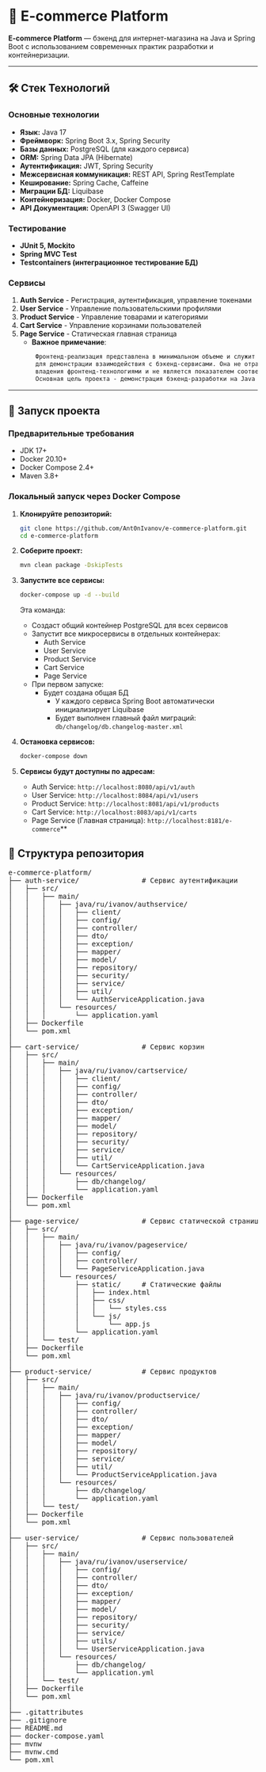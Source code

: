 # 🛒 E-commerce Platform

**E-commerce Platform** — бэкенд для интернет-магазина на Java и Spring Boot с использованием современных практик разработки и контейнеризации.

---

## 🛠 Стек Технологий

### Основные технологии
*   **Язык:** Java 17
*   **Фреймворк:** Spring Boot 3.x, Spring Security
*   **Базы данных:** PostgreSQL (для каждого сервиса)
*   **ORM:** Spring Data JPA (Hibernate)
*   **Аутентификация:** JWT, Spring Security
*   **Межсервисная коммуникация:** REST API, Spring RestTemplate
*   **Кеширование:** Spring Cache, Caffeine
*   **Миграции БД:** Liquibase
*   **Контейнеризация:** Docker, Docker Compose
*   **API Документация:** OpenAPI 3 (Swagger UI)

### Тестирование

*   **JUnit 5, Mockito**
*   **Spring MVC Test**
*   **Testcontainers (интеграционное тестирование БД)**

### Сервисы
1. **Auth Service** - Регистрация, аутентификация, управление токенами
2. **User Service** - Управление пользовательскими профилями
3. **Product Service** - Управление товарами и категориями
4. **Cart Service** - Управление корзинами пользователей
5. **Page Service** - Статическая главная страница
   - **Важное примечание**:
     ```diff
      Фронтенд-реализация представлена в минимальном объеме и служит исключительно 
      для демонстрации взаимодействия с бэкенд-сервисами. Она не отражает уровень 
      владения фронтенд-технологиями и не является показателем соответствующих навыков.
      Основная цель проекта - демонстрация бэкенд-разработки на Java и Spring Boot.

---

## 🚀 Запуск проекта

### Предварительные требования
*   JDK 17+
*   Docker 20.10+
*   Docker Compose 2.4+
*   Maven 3.8+

### Локальный запуск через Docker Compose
1.  **Клонируйте репозиторий:**
    ```bash
    git clone https://github.com/Ant0nIvanov/e-commerce-platform.git
    cd e-commerce-platform
    ```

2. **Соберите проект:**
    ```bash
    mvn clean package -DskipTests
    ```

3. **Запустите все сервисы:**
    ```bash
    docker-compose up -d --build
    ```

     Эта команда:
      - Создаст общий контейнер PostgreSQL для всех сервисов
      - Запустит все микросервисы в отдельных контейнерах:
        * Auth Service
        * User Service
        * Product Service
        * Cart Service
        * Page Service
     - При первом запуске:
       * Будет создана общая БД
         - У каждого сервиса Spring Boot автоматически инициализирует Liquibase
         - Будет выполнен главный файл миграций: `db/changelog/db.changelog-master.xml`

4. **Остановка сервисов:**
    ```bash
    docker-compose down
    ```

5. **Сервисы будут доступны по адресам:**
    - Auth Service: `http://localhost:8080/api/v1/auth`
    - User Service: `http://localhost:8084/api/v1/users`
    - Product Service: `http://localhost:8081/api/v1/products`
    - Cart Service: `http://localhost:8083/api/v1/carts`
    - Page Service (Главная страница): `http://localhost:8181/e-commerce`**

[//]: # (   Swagger UI для каждого сервиса:)

[//]: # (    - `http://localhost:8080/swagger-ui.html`)

[//]: # (    - `http://localhost:8081/swagger-ui.html`)

[//]: # (    - `http://localhost:8083/swagger-ui.html`)

[//]: # (    - `http://localhost:8084/swagger-ui.html`)

## 📁 Структура репозитория
<pre>
e-commerce-platform/
├── auth-service/               # Сервис аутентификации
│   ├── src/
│   │   ├── main/
│   │   │   ├── java/ru/ivanov/authservice/
│   │   │   │   ├── client/
│   │   │   │   ├── config/    
│   │   │   │   ├── controller/
│   │   │   │   ├── dto/
│   │   │   │   ├── exception/
│   │   │   │   ├── mapper/
│   │   │   │   ├── model/
│   │   │   │   ├── repository/
│   │   │   │   ├── security/
│   │   │   │   ├── service/
│   │   │   │   ├── util/
│   │   │   │   └── AuthServiceApplication.java
│   │   │   └── resources/
│   │   │       └── application.yaml
│   ├── Dockerfile
│   └── pom.xml
│
├── cart-service/               # Сервис корзин
│   ├── src/
│   │   ├── main/
│   │   │   ├── java/ru/ivanov/cartservice/
│   │   │   │   ├── client/
│   │   │   │   ├── config/    
│   │   │   │   ├── controller/
│   │   │   │   ├── dto/
│   │   │   │   ├── exception/
│   │   │   │   ├── mapper/
│   │   │   │   ├── model/
│   │   │   │   ├── repository/
│   │   │   │   ├── security/
│   │   │   │   ├── service/
│   │   │   │   ├── util/
│   │   │   │   └── CartServiceApplication.java
│   │   │   └── resources/
│   │   │       ├── db/changelog/
│   │   │       └── application.yaml
│   ├── Dockerfile
│   └── pom.xml
│
├── page-service/               # Сервис статической страницы
│   ├── src/
│   │   ├── main/
│   │   │   ├── java/ru/ivanov/pageservice/
│   │   │   │   ├── config/    
│   │   │   │   ├── controller/
│   │   │   │   └── PageServiceApplication.java
│   │   │   └── resources/
│   │   │       ├── static/     # Статические файлы
│   │   │       │   ├── index.html
│   │   │       │   ├── css/
│   │   │       │   │   └── styles.css
│   │   │       │   └── js/
│   │   │       │       └── app.js
│   │   │       └── application.yaml
│   │   └── test/
│   ├── Dockerfile
│   └── pom.xml
│
├── product-service/            # Сервис продуктов
│   ├── src/
│   │   ├── main/
│   │   │   ├── java/ru/ivanov/productservice/
│   │   │   │   ├── config/    
│   │   │   │   ├── controller/
│   │   │   │   ├── dto/
│   │   │   │   ├── exception/
│   │   │   │   ├── mapper/
│   │   │   │   ├── model/
│   │   │   │   ├── repository/
│   │   │   │   ├── service/
│   │   │   │   ├── util/
│   │   │   │   └── ProductServiceApplication.java
│   │   │   └── resources/
│   │   │       ├── db/changelog/
│   │   │       └── application.yaml
│   │   └── test/
│   ├── Dockerfile
│   └── pom.xml
│
├── user-service/               # Сервис пользователей
│   ├── src/
│   │   ├── main/
│   │   │   ├── java/ru/ivanov/userservice/
│   │   │   │   ├── config/    
│   │   │   │   ├── controller/
│   │   │   │   ├── dto/
│   │   │   │   ├── exception/
│   │   │   │   ├── mapper/
│   │   │   │   ├── model/
│   │   │   │   ├── repository/
│   │   │   │   ├── security/
│   │   │   │   ├── service/
│   │   │   │   ├── utils/
│   │   │   │   └── UserServiceApplication.java
│   │   │   └── resources/
│   │   │       ├── db/changelog/
│   │   │       └── application.yml
│   │   └── test/
│   ├── Dockerfile
│   └── pom.xml
│
├── .gitattributes
├── .gitignore
├── README.md
├── docker-compose.yaml
├── mvnw
├── mvnw.cmd
└── pom.xml
</pre>